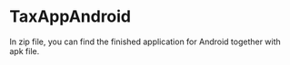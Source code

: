 # TaxAppAndroid
In zip file, you can find the finished application for Android together with apk file.
